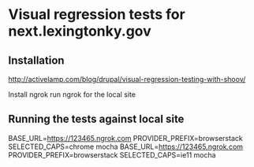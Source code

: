 # Visual regression tests for next.lexingtonky.gov

## Installation

http://activelamp.com/blog/drupal/visual-regression-testing-with-shoov/

Install ngrok
run ngrok for the local site

## Running the tests against local site

BASE_URL=https://123465.ngrok.com PROVIDER_PREFIX=browserstack SELECTED_CAPS=chrome mocha
BASE_URL=https://123465.ngrok.com PROVIDER_PREFIX=browserstack SELECTED_CAPS=ie11 mocha
